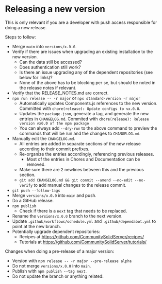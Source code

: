 # Releasing a new version

This is only relevant if you are a developer with push access responsible for doing a new release.

Steps to follow:

* Merge `main` into `versions/x.0.0`.
* Verify if there are issues when upgrading an existing installation to the new version.
  * Can the data still be accessed?
  * Does authentication still work?
  * Is there an issue upgrading any of the dependent repositories (see below for links)?
  * None of the above has to be blocking per se, but should be noted in the release notes if relevant.
* Verify that the RELEASE_NOTES.md are correct.
* `npm run release -- -r major` or `npx standard-version -r major`
  * Automatically updates Components.js references to the new version. Committed with `chore(release): Update configs to vx.0.0`.
  * Updates the `package.json`, generate a tag, and generate the new entries in `CHANGELOG.md`. Commited with `chore(release): Release version vx0.0 of the npm package`
  * You can always add `--dry-run` to the above command to preview the commands that will be run and the changes to `CHANGELOG.md`.
* Manually edit the `CHANGELOG.md`.
  * All entries are added in separate sections of the new release according to their commit prefixes.
  * Re-organize the entries accordingly, referencing previous releases.
    * Most of the entries in Chores and Documentation can be removed.
  * Make sure there are 2 newlines between this and the previous section.
  * `git add CHANGELOG.md && git commit --amend --no-edit --no-verify` to add manual changes to the release commit.
* `git push --follow-tags`
* Merge `versions/x.0.0` into `main` and push.
* Do a GitHub release.
* `npm publish`
  * Check if there is a `next` tag that needs to be replaced.
* Rename the `versions/x.0.0` branch to the next version.
* Update `.github/workflows/schedule.yml` and `.github/dependabot.yml` to point at the new branch.
* Potentially upgrade dependent repositories:
  * Recipes at <https://github.com/CommunitySolidServer/recipes/>
  * Tutorials at <https://github.com/CommunitySolidServer/tutorials/>

Changes when doing a pre-release of a major version:

* Version with `npm release -- -r major --pre-release alpha`
* Do not merge `versions/x.0.0` into `main`.
* Publish with `npm publish --tag next`.
* Do not update the branch or anything related.
